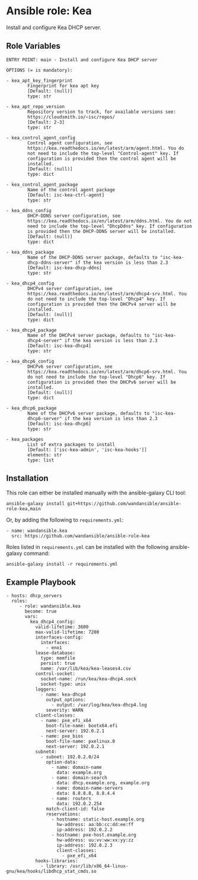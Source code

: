 Ansible role: Kea
=================

Install and configure Kea DHCP server.

Role Variables
--------------

```
ENTRY POINT: main - Install and configure Kea DHCP server

OPTIONS (= is mandatory):

- kea_apt_key_fingerprint
        Fingerprint for kea apt key
        [Default: (null)]
        type: str

- kea_apt_repo_version
        Repository version to track, for available versions see:
        https://cloudsmith.io/~isc/repos/
        [Default: 2-3]
        type: str

- kea_control_agent_config
        Control agent configuration, see
        https://kea.readthedocs.io/en/latest/arm/agent.html. You do
        not need to include the top-level "Control-agent" key. If
        configuration is provided then the control agent will be
        installed.
        [Default: (null)]
        type: dict

- kea_control_agent_package
        Name of the control agent package
        [Default: isc-kea-ctrl-agent]
        type: str

- kea_ddns_config
        DHCP-DDNS server configuration, see
        https://kea.readthedocs.io/en/latest/arm/ddns.html. You do not
        need to include the top-level "DhcpDdns" key. If configuration
        is provided then the DHCP-DDNS server will be installed.
        [Default: (null)]
        type: dict

- kea_ddns_package
        Name of the DHCP-DDNS server package, defaults to "isc-kea-
        dhcp-ddns-server" if the kea version is less than 2.3
        [Default: isc-kea-dhcp-ddns]
        type: str

- kea_dhcp4_config
        DHCPv4 server configuration, see
        https://kea.readthedocs.io/en/latest/arm/dhcp4-srv.html. You
        do not need to include the top-level "Dhcp4" key. If
        configuration is provided then the DHCPv4 server will be
        installed.
        [Default: (null)]
        type: dict

- kea_dhcp4_package
        Name of the DHCPv4 server package, defaults to "isc-kea-
        dhcp4-server" if the kea version is less than 2.3
        [Default: isc-kea-dhcp4]
        type: str

- kea_dhcp6_config
        DHCPv6 server configuration, see
        https://kea.readthedocs.io/en/latest/arm/dhcp6-srv.html. You
        do not need to include the top-level "Dhcp6" key. If
        configuration is provided then the DHCPv6 server will be
        installed.
        [Default: (null)]
        type: dict

- kea_dhcp6_package
        Name of the DHCPv6 server package, defaults to "isc-kea-
        dhcp6-server" if the kea version is less than 2.3
        [Default: isc-kea-dhcp6]
        type: str

- kea_packages
        List of extra packages to install
        [Default: ['isc-kea-admin', 'isc-kea-hooks']]
        elements: str
        type: list
```

Installation
------------

This role can either be installed manually with the ansible-galaxy CLI tool:

    ansible-galaxy install git+https://github.com/wandansible/ansible-role-kea,main
     
Or, by adding the following to `requirements.yml`:

    - name: wandansible.kea
      src: https://github.com/wandansible/ansible-role-kea

Roles listed in `requirements.yml` can be installed with the following ansible-galaxy command:

    ansible-galaxy install -r requirements.yml

Example Playbook
----------------

    - hosts: dhcp_servers
      roles:
         - role: wandansible.kea
           become: true
           vars:
             kea_dhcp4_config:
               valid-lifetime: 3600
               max-valid-lifetime: 7200
               interfaces-config:
                 interfaces:
                   - eno1
               lease-database:
                 type: memfile
                 persist: true
                 name: /var/lib/kea/kea-leases4.csv
               control-socket:
                 socket-name: /run/kea/kea-dhcp4.sock
                 socket-type: unix
               loggers:
                 - name: kea-dhcp4
                   output_options:
                     - output: /var/log/kea/kea-dhcp4.log
                   severity: WARN
               client-classes:
                 - name: pxe_efi_x64
                   boot-file-name: bootx64.efi
                   next-server: 192.0.2.1
                 - name: pxe_bios
                   boot-file-name: pxelinux.0
                   next-server: 192.0.2.1
               subnet4:
                 - subnet: 192.0.2.0/24
                   option-data:
                     - name: domain-name
                       data: example.org
                     - name: domain-search
                       data: dhcp.example.org, example.org
                     - name: domain-name-servers
                       data: 8.8.8.8, 8.8.4.4
                     - name: routers
                       data: 192.0.2.254
                   match-client-id: false
                   reservations:
                     - hostname: static-host.example.org
                       hw-address: aa:bb:cc:dd:ee:ff
                       ip-address: 192.0.2.2
                     - hostname: pxe-host.example.org
                       hw-address: uu:vv:ww:xx:yy:zz
                       ip-address: 192.0.2.3
                       client-classes:
                         - pxe_efi_x64
               hooks-libraries:
                 - library: /usr/lib/x86_64-linux-gnu/kea/hooks/libdhcp_stat_cmds.so
